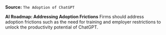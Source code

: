**Source:** `The Adoption of ChatGPT`

**AI Roadmap: Addressing Adoption Frictions**
Firms should address adoption frictions such as the need for training and employer restrictions to unlock the productivity potential of ChatGPT.
